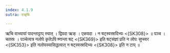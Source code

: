 ```yaml
---
index: 4.1.9
sutra: टाबृचि

---
```

 ऋचि वाच्यायां पादन्ताट्टाप् स्यात् । द्विपदा ऋक् । एकपदा । न षट्स्वस्रादिभ्यः <{SK308}> ॥ पञ्च । चतस्रः । पञ्चेत्यत्र नलोपे कृतेऽपि ष्णान्ता षट् <{SK369}> इति षट्संज्ञां प्रति न लोपः सुप्स्वर <{SK353}> इति नलोपस्यासिद्धत्वात् न षट्स्वस्रादिभ्यः <{SK308}> इति न टाप् ॥ 